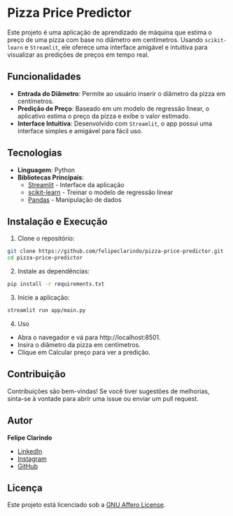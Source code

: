 # Pizza Price Predictor

Este projeto é uma aplicação de aprendizado de máquina que estima o preço de uma pizza com base no diâmetro em centímetros. Usando `scikit-learn` e `Streamlit`, ele oferece uma interface amigável e intuitiva para visualizar as predições de preços em tempo real.

## Funcionalidades

- **Entrada do Diâmetro**: Permite ao usuário inserir o diâmetro da pizza em centímetros.
- **Predição de Preço**: Baseado em um modelo de regressão linear, o aplicativo estima o preço da pizza e exibe o valor estimado.
- **Interface Intuitiva**: Desenvolvido com `Streamlit`, o app possui uma interface simples e amigável para fácil uso.

## Tecnologias

- **Linguagem**: Python
- **Bibliotecas Principais**:
  - [Streamlit](https://streamlit.io/) - Interface da aplicação
  - [scikit-learn](https://scikit-learn.org/stable/) - Treinar o modelo de regressão linear
  - [Pandas](https://pandas.pydata.org/) - Manipulação de dados

## Instalação e Execução

1. Clone o repositório:

```bash
git clone https://github.com/felipeclarindo/pizza-price-predictor.git
cd pizza-price-predictor
```

2. Instale as dependências:

```bash
pip install -r requirements.txt
```

3. Inicie a aplicação:

```bash
streamlit run app/main.py
```

4. Uso

- Abra o navegador e vá para http://localhost:8501.
- Insira o diâmetro da pizza em centímetros.
- Clique em Calcular preço para ver a predição.

## Contribuição

Contribuições são bem-vindas! Se você tiver sugestões de melhorias, sinta-se à vontade para abrir uma issue ou enviar um pull request.

## Autor

**Felipe Clarindo**

- [LinkedIn](https://www.linkedin.com/in/felipeclarindo)
- [Instagram](https://www.instagram.com/lipethecoder)
- [GitHub](https://github.com/felipeclarindo)

## Licença

Este projeto está licenciado sob a [GNU Affero License](https://www.gnu.org/licenses/agpl-3.0.html).
